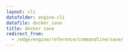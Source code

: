 ```yaml
---
layout: cli
datafolder: engine-cli
datafile: docker_save
title: docker save
redirect_from:
  - /edge/engine/reference/commandline/save/
---
```

<!--
This page is automatically generated from Docker's source code. If you want to
suggest a change to the text that appears here, open a ticket or pull request
in the source repository on GitHub:

https://github.com/docker/cli
-->
